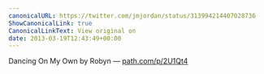 ```yaml
---
canonicalURL: https://twitter.com/jmjordan/status/313994214407028736
ShowCanonicalLink: true
CanonicalLinkText: View original on
date: 2013-03-19T12:43:49+00:00
---
```

Dancing On My Own by Robyn — [path.com/p/2U1Qt4](http://path.com/p/2U1Qt4)
